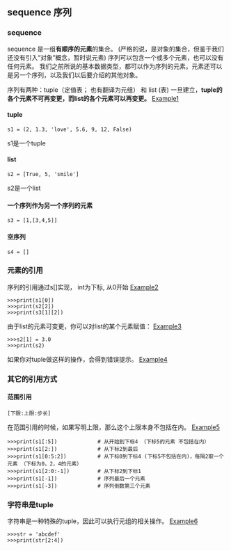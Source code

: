 ## sequence 序列

### sequence
sequence 是一组**有顺序的元素**的集合。
(严格的说，是对象的集合，但鉴于我们还没有引入“对象”概念，暂时说元素)
序列可以包含一个或多个元素，也可以没有任何元素。
我们之前所说的基本数据类型，都可以作为序列的元素。元素还可以是另一个序列，以及我们以后要介绍的其他对象。

序列有两种：tuple（定值表； 也有翻译为元组） 和 list (表)
一旦建立，**tuple的各个元素不可再变更，而list的各个元素可以再变更。** [Example1](sequence1.py)
#### tuple
```
s1 = (2, 1.3, 'love', 5.6, 9, 12, False) 
```
s1是一个tuple
#### list
```
s2 = [True, 5, 'smile'] 
```
s2是一个list
#### 一个序列作为另一个序列的元素
```
s3 = [1,[3,4,5]]
```
#### 空序列
```
s4 = []
```

### 元素的引用
序列的引用通过s[<int>]实现， int为下标, 从0开始
[Example2](sequence2.py)
```
>>>print(s1[0])
>>>print(s2[2])
>>>print(s3[1][2])
```
由于list的元素可变更，你可以对list的某个元素赋值：
[Example3](sequence3.py)
```
>>>s2[1] = 3.0
>>>print(s2)
```
如果你对tuple做这样的操作，会得到错误提示。
[Example4](sequence4.py)


### 其它的引用方式
#### 范围引用
```
[下限:上限:步长]
```
在范围引用的时候，如果写明上限，那么这个上限本身不包括在内。
[Example5](sequence5.py)
```
>>>print(s1[:5])             # 从开始到下标4 （下标5的元素 不包括在内）
>>>print(s1[2:])             # 从下标2到最后
>>>print(s1[0:5:2])          # 从下标0到下标4 (下标5不包括在内)，每隔2取一个元素 （下标为0，2，4的元素）
>>>print(s1[2:0:-1])         # 从下标2到下标1
>>>print(s1[-1])             # 序列最后一个元素
>>>print(s1[-3])             # 序列倒数第三个元素
```

### 字符串是tuple
字符串是一种特殊的tuple，因此可以执行元组的相关操作。
[Example6](sequence6.py)
```
>>>str = 'abcdef'
>>>print(str[2:4])
```